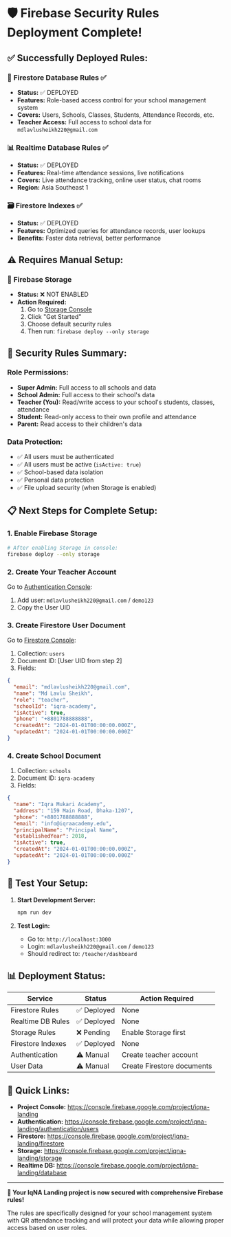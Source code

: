 # 🛡️ Firebase Security Rules Deployment Complete!

## ✅ **Successfully Deployed Rules:**

### 📄 **Firestore Database Rules** ✅
- **Status:** ✅ DEPLOYED
- **Features:** Role-based access control for your school management system
- **Covers:** Users, Schools, Classes, Students, Attendance Records, etc.
- **Teacher Access:** Full access to school data for `mdlavlusheikh220@gmail.com`

### 📊 **Realtime Database Rules** ✅  
- **Status:** ✅ DEPLOYED
- **Features:** Real-time attendance sessions, live notifications
- **Covers:** Live attendance tracking, online user status, chat rooms
- **Region:** Asia Southeast 1

### 🗃️ **Firestore Indexes** ✅
- **Status:** ✅ DEPLOYED
- **Features:** Optimized queries for attendance records, user lookups
- **Benefits:** Faster data retrieval, better performance

## ⚠️ **Requires Manual Setup:**

### 📁 **Firebase Storage** 
- **Status:** ❌ NOT ENABLED
- **Action Required:** 
  1. Go to [Storage Console](https://console.firebase.google.com/project/iqna-landing/storage)
  2. Click "Get Started"
  3. Choose default security rules
  4. Then run: `firebase deploy --only storage`

## 🔐 **Security Rules Summary:**

### **Role Permissions:**
- **Super Admin:** Full access to all schools and data
- **School Admin:** Full access to their school's data
- **Teacher (You):** Read/write access to your school's students, classes, attendance
- **Student:** Read-only access to their own profile and attendance
- **Parent:** Read access to their children's data

### **Data Protection:**
- ✅ All users must be authenticated
- ✅ All users must be active (`isActive: true`)
- ✅ School-based data isolation
- ✅ Personal data protection
- ✅ File upload security (when Storage is enabled)

## 📋 **Next Steps for Complete Setup:**

### 1. Enable Firebase Storage
```bash
# After enabling Storage in console:
firebase deploy --only storage
```

### 2. Create Your Teacher Account
Go to [Authentication Console](https://console.firebase.google.com/project/iqna-landing/authentication/users):
1. Add user: `mdlavlusheikh220@gmail.com` / `demo123`
2. Copy the User UID

### 3. Create Firestore User Document
Go to [Firestore Console](https://console.firebase.google.com/project/iqna-landing/firestore):
1. Collection: `users`
2. Document ID: [User UID from step 2]
3. Fields:
```json
{
  "email": "mdlavlusheikh220@gmail.com",
  "name": "Md Lavlu Sheikh", 
  "role": "teacher",
  "schoolId": "iqra-academy",
  "isActive": true,
  "phone": "+8801788888888",
  "createdAt": "2024-01-01T00:00:00.000Z",
  "updatedAt": "2024-01-01T00:00:00.000Z"
}
```

### 4. Create School Document
1. Collection: `schools`
2. Document ID: `iqra-academy`
3. Fields:
```json
{
  "name": "Iqra Mukari Academy",
  "address": "159 Main Road, Dhaka-1207",
  "phone": "+8801788888888",
  "email": "info@iqraacademy.edu",
  "principalName": "Principal Name",
  "establishedYear": 2018,
  "isActive": true,
  "createdAt": "2024-01-01T00:00:00.000Z",
  "updatedAt": "2024-01-01T00:00:00.000Z"
}
```

## 🧪 **Test Your Setup:**

1. **Start Development Server:**
   ```bash
   npm run dev
   ```

2. **Test Login:**
   - Go to: `http://localhost:3000`
   - Login: `mdlavlusheikh220@gmail.com` / `demo123`
   - Should redirect to: `/teacher/dashboard`

## 📊 **Deployment Status:**

| Service | Status | Action Required |
|---------|--------|----------------|
| Firestore Rules | ✅ Deployed | None |
| Realtime DB Rules | ✅ Deployed | None |
| Storage Rules | ❌ Pending | Enable Storage first |
| Firestore Indexes | ✅ Deployed | None |
| Authentication | ⚠️ Manual | Create teacher account |
| User Data | ⚠️ Manual | Create Firestore documents |

## 🔗 **Quick Links:**

- **Project Console:** https://console.firebase.google.com/project/iqna-landing
- **Authentication:** https://console.firebase.google.com/project/iqna-landing/authentication/users
- **Firestore:** https://console.firebase.google.com/project/iqna-landing/firestore
- **Storage:** https://console.firebase.google.com/project/iqna-landing/storage
- **Realtime DB:** https://console.firebase.google.com/project/iqna-landing/database

---

**🎉 Your IqNA Landing project is now secured with comprehensive Firebase rules!**

The rules are specifically designed for your school management system with QR attendance tracking and will protect your data while allowing proper access based on user roles.